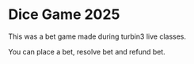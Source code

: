 # Dice Game 2025

This was a bet game made during turbin3 live classes.

You can place a bet, resolve bet and refund bet.
